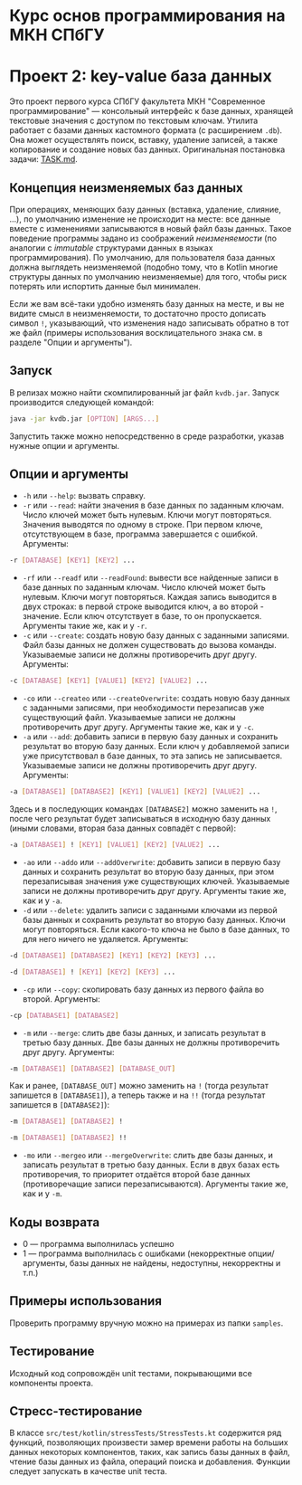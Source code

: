 # Курс основ программирования на МКН СПбГУ
# Проект 2: key-value база данных

Это проект первого курса СПбГУ факультета МКН "Современное программирование" — консольный интерфейс к базе данных, хранящей текстовые значения с доступом по текстовым ключам. Утилита работает с базами данных кастомного формата (с расширением `.db`). Она может осуществлять поиск, вставку, удаление записей, а также копирование и создание новых баз данных. Оригинальная постановка задачи: [TASK.md](./TASK.md).

## Концепция неизменяемых баз данных

При операциях, меняющих базу данных (вставка, удаление, слияние, ...), по умолчанию изменение не происходит на месте: все данные вместе с изменениями записываются в новый файл базы данных. Такое поведение программы задано из соображений _неизменяемости_ (по аналогии с _immutable_ структурами данных в языках программирования). По умолчанию, для пользователя база данных должна выглядеть неизменяемой (подобно тому, что в Kotlin многие структуры данных по умолчанию неизменяемые) для того, чтобы риск потерять или испортить данные был минимален.

Если же вам всё-таки удобно изменять базу данных на месте, и вы не видите смысл в неизменяемости, то достаточно просто дописать символ ``!``, указывающий, что изменения надо записывать обратно в тот же файл (примеры использования восклицательного знака см. в разделе "Опции и аргументы").

## Запуск
В релизах можно найти скомпилированный jar файл `kvdb.jar`. Запуск производится следующей командой:
```sh
java -jar kvdb.jar [OPTION] [ARGS...]
```
Запустить также можно непосредственно в среде разработки, указав нужные опции и аргументы.

## Опции и аргументы
+ ``-h`` или ``--help``: вызвать справку.
+ ``-r`` или ``--read``: найти значения в базе данных по заданным ключам. Число ключей может быть нулевым. Ключи могут повторяться. Значения выводятся по одному в строке. При первом ключе, отсутствующем в базе, программа завершается с ошибкой. Аргументы:
```sh
-r [DATABASE] [KEY1] [KEY2] ...
```
+ ``-rf`` или ``--readf`` или ``--readFound``: вывести все найденные записи в базе данных по заданным ключам. Число ключей может быть нулевым. Ключи могут повторяться. Каждая запись выводится в двух строках: в первой строке выводится ключ, а во второй - значение. Если ключ отсутствует в базе, то он пропускается. Аргументы такие же, как и у ``-r``.  
+ ``-c`` или ``--create``: создать новую базу данных с заданными записями. Файл базы данных не должен существовать до вызова команды. Указываемые записи не должны противоречить друг другу. Аргументы:
```sh
-c [DATABASE] [KEY1] [VALUE1] [KEY2] [VALUE2] ...
```
+ ``-co`` или ``--createo`` или ``--createOverwrite``: создать новую базу данных с заданными записями, при необходимости перезаписав уже существующий файл. Указываемые записи не должны противоречить друг другу. Аргументы такие же, как и у ``-c``.
+ ``-a`` или ``--add``: добавить записи в первую базу данных и сохранить результат во вторую базу данных. Если ключ у добавляемой записи уже присутствовал в базе данных, то эта запись не записывается. Указываемые записи не должны противоречить друг другу. Аргументы:
```sh
-a [DATABASE1] [DATABASE2] [KEY1] [VALUE1] [KEY2] [VALUE2] ...
```
Здесь и в последующих командах ``[DATABASE2]`` можно заменить на ``!``, после чего результат будет записываться в исходную базу данных (иными словами, вторая база данных совпадёт с первой):
```sh
-a [DATABASE1] ! [KEY1] [VALUE1] [KEY2] [VALUE2] ...
```
+ ``-ao`` или ``--addo`` или ``--addOverwrite``: добавить записи в первую базу данных и сохранить результат во вторую базу данных, при этом перезаписывая значения уже существующих ключей. Указываемые записи не должны противоречить друг другу. Аргументы такие же, как и у ``-a``.
+ ``-d`` или ``--delete``: удалить записи с заданными ключами из первой базы данных и сохранить результат во вторую базу данных. Ключи могут повторяться. Если какого-то ключа не было в базе данных, то для него ничего не удаляется. Аргументы:
```sh
-d [DATABASE1] [DATABASE2] [KEY1] [KEY2] [KEY3] ...
```
```sh
-d [DATABASE1] ! [KEY1] [KEY2] [KEY3] ...
```
+ ``-cp`` или ``--copy``: скопировать базу данных из первого файла во второй. Аргументы:
```sh
-cp [DATABASE1] [DATABASE2]
```
+ ``-m`` или ``--merge``: слить две базы данных, и записать результат в третью базу данных. Две базы данных не должны противоречить друг другу. Аргументы:
```sh
-m [DATABASE1] [DATABASE2] [DATABASE_OUT]
```
Как и ранее, ``[DATABASE_OUT]`` можно заменить на ``!`` (тогда результат запишется в ``[DATABASE1]``), а теперь также и на ``!!`` (тогда результат запишется в ``[DATABASE2]``):
```sh
-m [DATABASE1] [DATABASE2] !
```
```sh
-m [DATABASE1] [DATABASE2] !!
```
+ ``-mo`` или ``--mergeo`` или ``--mergeOverwrite``: слить две базы данных, и записать результат в третью базу данных. Если в двух базах есть противоречия, то приоритет отдаётся второй базе данных (противоречащие записи перезаписываются). Аргументы такие же, как и у ``-m``.

## Коды возврата
+ 0 — программа выполнилась успешно
+ 1 — программа выполнилась с ошибками (некорректные опции/аргументы, базы данных не найдены, недоступны, некорректны и т.п.)

## Примеры использования
Проверить программу вручную можно на примерах из папки `samples`.

## Тестирование
Исходный код сопровождён unit тестами, покрывающими все компоненты проекта.

## Стресс-тестирование
В классе `src/test/kotlin/stressTests/StressTests.kt` содержится ряд функций, позволяющих произвести замер времени работы на больших данных некоторых компонентов, таких, как запись базы данных в файл, чтение базы данных из файла, операций поиска и добавления. Функции следует запускать в качестве unit теста.
